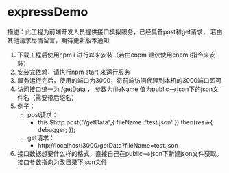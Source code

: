 # expressDemo
描述：此工程为前端开发人员提供接口模拟服务，已经具备post和get请求， 若由其他请求尽情留言，期待更新版本通知

1. 下载工程后使用npm i 进行以来安装（若由cnpm 建议使用cnpm i指令来安装）
2. 安装完依赖，请执行npm start 来运行服务
3. 服务运行完后，使用的端口为3000，将前端访问代理到本机的3000端口即可
4. 访问接口统一为 /getData ， 参数为fileName 值为public-->json下的json文件名（需要带后缀名）
5. 例子：
	+ post请求：
		+ this.$http.post("/getData",{
				fileName :'test.json' 
			}).then(res=>{
				debugger;
			});
	+ get请求：
		+ http://localhost:3000/getData?fileName=test.json
6. 接口数据想要什么样的格式，直接自己在public-->json下新建json文件获取。接口参数指向为改目录下json文件